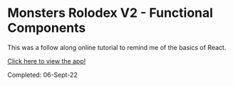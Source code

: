 # Monsters Rolodex V2 - Functional Components

<p>This was a follow along online tutorial to remind me of the basics of React.</p>

[Click here to view the app!](https://monsters-rolodexv2.netlify.app/)
<p>Completed: 06-Sept-22</p>